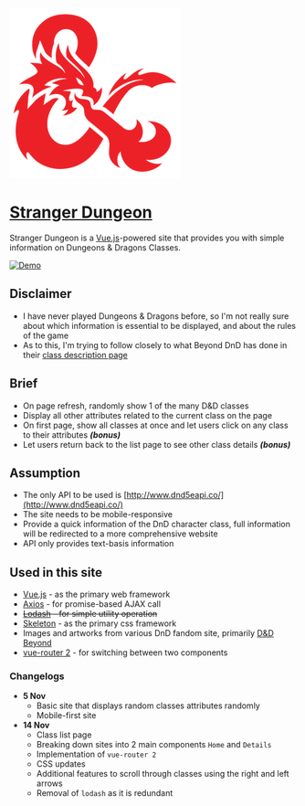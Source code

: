 [![DnD Logo](./imgs/logo.png)](https://www.dndbeyond.com)
# [Stranger Dungeon](http://altabepha.com/strangerdungeon/)

Stranger Dungeon is a [Vue.js](https://vuejs.org/)-powered site that provides you with simple information on Dungeons & Dragons Classes.

[![Demo](./imgs/demo2.gif)](http://altabepha.com/strangerdungeon)

## Disclaimer
- I have never played Dungeons & Dragons before, so I'm not really sure about which information is essential to be displayed, and about the rules of the game
- As to this, I'm trying to follow closely to what Beyond DnD has done in their [class description page](https://www.dndbeyond.com/characters/classes/barbarian)

## Brief
- On page refresh, randomly show 1 of the many D&D classes
- Display all other attributes related to the current class on the page
- On first page, show all classes at once and let users click on any class to their attributes ***(bonus)***
- Let users return back to the list page to see other class details ***(bonus)***

## Assumption
- The only API to be used is [http://www.dnd5eapi.co/](http://www.dnd5eapi.co/)
- The site needs to be mobile-responsive
- Provide a quick information of the DnD character class, full information will be redirected to a more comprehensive website
- API only provides text-basis information

## Used in this site
- [Vue.js](https://vuejs.org/) - as the primary web framework
- [Axios](https://github.com/axios/axios) - for promise-based AJAX call
- ~~[Lodash](https://lodash.com/) - for simple utility operation~~
- [Skeleton](http://getskeleton.com/) - as the primary css framework
- Images and artworks from various DnD fandom site, primarily [D&D Beyond](https://www.dndbeyond.com/)
- [vue-router 2](https://router.vuejs.org/en/) - for switching between two components

### Changelogs
- **5 Nov**
  - Basic site that displays random classes attributes randomly
  - Mobile-first site
- **14 Nov**
  - Class list page
  - Breaking down sites into 2 main components `Home` and `Details`
  - Implementation of `vue-router 2`
  - CSS updates
  - Additional features to scroll through classes using the right and left arrows
  - Removal of `lodash` as it is redundant

